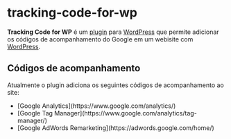 # tracking-code-for-wp
<b>Tracking Code for WP</b> é um [plugin](https://developer.wordpress.org/plugins/intro/what-is-a-plugin/) para [WordPress](https://wordpress.org/) que permite adicionar os códigos de acompanhamento do Google em um webisite com [WordPress](https://wordpress.org/).

## Códigos de acompanhamento
Atualmente o plugin adiciona os seguintes códigos de acompanhamento ao site:
<ul>
	<li>[Google Analytics](https://www.google.com/analytics/)</li>
	<li>[Google Tag Manager](https://www.google.com/analytics/tag-manager/)</li>
	<li>[Google AdWords Remarketing](https://adwords.google.com/home/)</li>
</ul>

